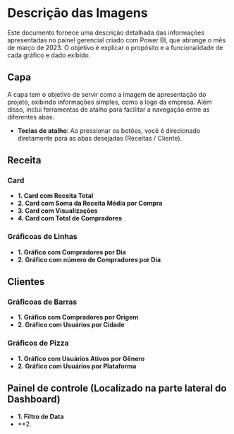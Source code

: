 # Descrição das Imagens

Este documento fornece uma descrição detalhada das informações apresentadas no painel gerencial criado com Power BI, que abrange o mês de março de 2023. O objetivo é explicar o propósito e a funcionalidade de cada gráfico e dado exibido.

## Capa

A capa tem o objetivo de servir como a imagem de apresentação do projeto, exibindo informações simples, como a logo da empresa. Além disso, inclui ferramentas de atalho para facilitar a navegação entre as diferentes abas.

- **Teclas de atalho**: Ao pressionar os botões, você é direcionado diretamente para as abas desejadas (Receitas / Cliente).

## Receita

### Card

- **1. Card com Receita Total**
- **2. Card com Soma da Receita Média por Compra**
- **3. Card com Visualizações**
- **4. Card com Total de Compradores**

### Gráficoas de Linhas

- **1. Gráfico com Compradores por Dia**
- **2. Gráfico com número de Compradores por Dia**
  
## Clientes

### Gráficoas de Barras

- **1. Gráfico com Compradores por Origem**
- **2. Gráfico com Usuários por Cidade**

### Gráficos de Pizza

- **1. Gráfico com Usuários Ativos por Gênero**
- **2. Gráfico com Usuários por Plataforma**


## Painel de controle (Localizado na parte lateral do Dashboard)
  
- **1. Filtro de Data**
- **2. 
